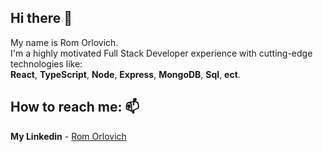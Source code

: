 ## Hi there 👋
My name is Rom Orlovich.
\
I'm a highly motivated Full Stack Developer experience with cutting-edge technologies like:
\
**React**, **TypeScript**, **Node**, **Express**, **MongoDB**, **Sql**, **ect**.
## How to reach me: 📫

**My Linkedin** - [Rom Orlovich](https://www.linkedin.com/in/rom-orlovich/)

<!--
**rom-orlovich/rom-orlovich** is a ✨ _special_ ✨ repository because its `README.md` (this file) appears on your GitHub profile.

Here are some ideas to get you started:

- 🔭 I’m currently working on ...
- 🌱 I’m currently learning ...
- 👯 I’m looking to collaborate on ...
- 🤔 I’m looking for help with ...
- 💬 Ask me about ...
- 📫 How to reach me: ...
- 😄 Pronouns: ...
- ⚡ Fun fact: ...
-->
